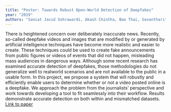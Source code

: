 ```yaml
---
title: "Poster: Towards Robust Open-World Detection of Deepfakes"
year: "2019"
authors: "Saniat Javid Sohrawardi, Akash Chintha, Bao Thai, Sovantharith Seng, Andrea Hickerson, Raymond Ptucha, Matthew Wright"
---
```

There is heightened concern over deliberately inaccurate news. Recently, so-called deepfake videos and images that are modified by or generated by artificial intelligence techniques have become more realistic and easier to create. These techniques could be used to create fake announcements from public figures or videos of events that did not happen, misleading mass audiences in dangerous ways.
Although some recent research has examined accurate detection of deepfakes, those methodologies do not generalize well to realworld scenarios and are not available to the public in a usable form. In this project, we propose a system that will robustly and efficiently enable users to determine whether or not a video posted online is a deepfake. We approach the problem from the journalists’ perspective and work towards developing a tool to fit seamlessly into their workflow. Results demonstrate accurate detection on both within and mismatched datasets.
[Link to paper](https://www.researchgate.net/profile/Saniat_Sohrawardi/publication/337092099_Poster_Towards_Robust_Open-World_Detection_of_Deepfakes/links/5e42daaa92851c7f7f2f86af/Poster-Towards-Robust-Open-World-Detection-of-Deepfakes.pdf)
